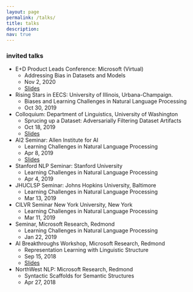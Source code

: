 ```yaml
---
layout: page
permalink: /talks/
title: talks
description:
nav: true
---
```


### invited talks

- E+D Product Leads Conference: Microsoft (Virtual)
    * Addressing Bias in Datasets and Models
    * Nov 2, 2020
    * [Slides](../assets/pdf/talks/MS-ResponsibleAI.pdf)
- Rising Stars in EECS: University of Illinois, Urbana-Champaign.
    * Biases and Learning Challenges in Natural Language Processing
    * Oct 30, 2019
- Colloquium: Department of Linguistics, University of Washington
    * Sprucing up a Dataset: Adversarially Filtering Dataset Artifacts
    * Oct 18, 2019
    * [Slides](../assets/pdf/talks/Sprucing-UW-Linguistics-Colloquium.pdf)
- AI2 Seminar: Allen Institute for AI
    * Learning Challenges in Natural Language Processing
    * Apr 8, 2019
    * [Slides](../assets/pdf/talks/Learning-Challenges-in-NLP-AI2.pdf)
- Stanford NLP Seminar: Stanford University
    * Learning Challenges in Natural Language Processing
    * Apr 4, 2019
- JHUCLSP Seminar: Johns Hopkins University, Baltimore
    * Learning Challenges in Natural Language Processing
    * Mar 13, 2019
- CILVR Seminar New York University, New York
    * Learning Challenges in Natural Language Processing
    * Mar 11, 2019
- Seminar, Microsoft Research, Redmond
    * Learning Challenges in Natural Language Processing
    * Jan 22, 2019
- AI Breakthroughs Workshop, Microsoft Research, Redmond
    * Representation Learning with Linguistic Structure
    * Sep 15, 2018
    * [Slides](../assets/pdf/talks/Swabha-MSR-AI-Breakthroughs.pdf)
- NorthWest NLP: Microsoft Research, Redmond
    * Syntactic Scaffolds for Semantic Structures
    * Apr 27, 2018